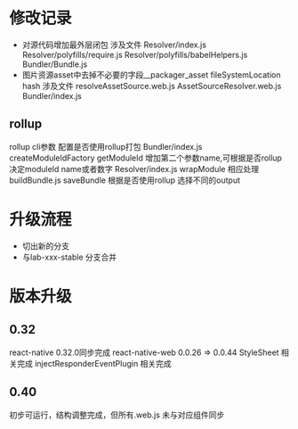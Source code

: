 # 修改记录
* 对源代码增加最外层闭包 涉及文件 Resolver/index.js Resolver/polyfills/require.js Resolver/polyfills/babelHelpers.js Bundler/Bundle.js
* 图片资源asset中去掉不必要的字段__packager_asset fileSystemLocation hash 涉及文件 resolveAssetSource.web.js AssetSourceResolver.web.js Bundler/index.js

## rollup
rollup cli参数 配置是否使用rollup打包
Bundler/index.js createModuleIdFactory getModuleId 增加第二个参数name,可根据是否rollup 决定moduleId name或者数字
Resolver/index.js wrapModule 相应处理
buildBundle.js saveBundle 根据是否使用rollup 选择不同的output

# 升级流程
* 切出新的分支
* 与lab-xxx-stable 分支合并

# 版本升级
## 0.32
react-native 0.32.0同步完成
react-native-web 0.0.26 => 0.0.44
StyleSheet 相关完成
injectResponderEventPlugin 相关完成

## 0.40
初步可运行，结构调整完成，但所有.web.js 未与对应组件同步
